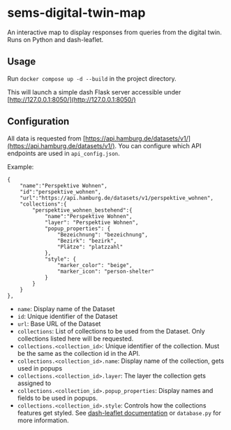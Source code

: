 # sems-digital-twin-map
An interactive map to display responses from queries from the digital twin. Runs on Python and dash-leaflet.

## Usage
Run `docker compose up -d --build` in the project directory.

This will launch a simple dash Flask server accessible under [http://127.0.0.1:8050/](http://127.0.0.1:8050/)

## Configuration
All data is requested from [https://api.hamburg.de/datasets/v1/](https://api.hamburg.de/datasets/v1/).
You can configure which API endpoints are used in `api_config.json`.

Example:
```
{
    "name":"Perspektive Wohnen",
    "id":"perspektive_wohnen",
    "url":"https://api.hamburg.de/datasets/v1/perspektive_wohnen",
    "collections":{
        "perspektive_wohnen_bestehend":{
            "name":"Perspektive Wohnen",
            "layer": "Perspektive Wohnen",
            "popup_properties": {
                "Bezeichnung": "bezeichnung", 
                "Bezirk": "bezirk", 
                "Plätze": "platzzahl"
            },
            "style": {
                "marker_color": "beige",
                "marker_icon": "person-shelter"
            }
        }
    }
},
```
- `name`: Display name of the Dataset
- `id`: Unique identifier of the Dataset
- `url`: Base URL of the Dataset
- `collections`: List of collections to be used from the Dataset. Only collections listed here will be requested.
- `collections.<collection_id>`: Unique identifier of the collection. Must be the same as the collection id in the API.
- `collections.<collection_id>.name`: Display name of the collection, gets used in popups
- `collections.<collection_id>.layer`: The layer the collection gets assigned to
- `collections.<collection_id>.popup_properties`: Display names and fields to be used in popups.
- `collections.<collection_id>.style`: Controls how the collections features get styled. See [dash-leaflet documentation](https://leafletjs.com/reference.html#path) or `database.py` for more information.